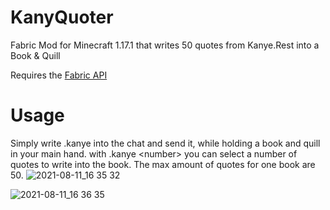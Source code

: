 
# KanyQuoter

Fabric Mod for Minecraft 1.17.1 that writes 50 quotes from Kanye.Rest into a Book &amp; Quill

Requires the [Fabric API](https://www.curseforge.com/minecraft/mc-mods/fabric-api)

# Usage

Simply write .kanye into the chat and send it, while holding a book and quill in your main hand.
with .kanye &lt;number&gt; you can select a number of quotes to write into the book. The max amount of quotes for one book are 50.
![2021-08-11_16 35 32](https://user-images.githubusercontent.com/16375280/129049227-bd7f6b4d-84e2-410c-bc0d-6ce365b13765.png)

![2021-08-11_16 36 35](https://user-images.githubusercontent.com/16375280/129049318-8115146f-eff8-4e49-808f-f9a4b895e292.png)
